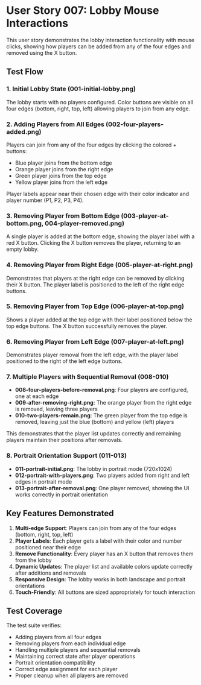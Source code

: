 # User Story 007: Lobby Mouse Interactions

This user story demonstrates the lobby interaction functionality with mouse clicks, showing how players can be added from any of the four edges and removed using the X button.

## Test Flow

### 1. Initial Lobby State (001-initial-lobby.png)
The lobby starts with no players configured. Color buttons are visible on all four edges (bottom, right, top, left) allowing players to join from any edge.

### 2. Adding Players from All Edges (002-four-players-added.png)
Players can join from any of the four edges by clicking the colored + buttons:
- Blue player joins from the bottom edge
- Orange player joins from the right edge  
- Green player joins from the top edge
- Yellow player joins from the left edge

Player labels appear near their chosen edge with their color indicator and player number (P1, P2, P3, P4).

### 3. Removing Player from Bottom Edge (003-player-at-bottom.png, 004-player-removed.png)
A single player is added at the bottom edge, showing the player label with a red X button. Clicking the X button removes the player, returning to an empty lobby.

### 4. Removing Player from Right Edge (005-player-at-right.png)
Demonstrates that players at the right edge can be removed by clicking their X button. The player label is positioned to the left of the right edge buttons.

### 5. Removing Player from Top Edge (006-player-at-top.png)
Shows a player added at the top edge with their label positioned below the top edge buttons. The X button successfully removes the player.

### 6. Removing Player from Left Edge (007-player-at-left.png)
Demonstrates player removal from the left edge, with the player label positioned to the right of the left edge buttons.

### 7. Multiple Players with Sequential Removal (008-010)
- **008-four-players-before-removal.png**: Four players are configured, one at each edge
- **009-after-removing-right.png**: The orange player from the right edge is removed, leaving three players
- **010-two-players-remain.png**: The green player from the top edge is removed, leaving just the blue (bottom) and yellow (left) players

This demonstrates that the player list updates correctly and remaining players maintain their positions after removals.

### 8. Portrait Orientation Support (011-013)
- **011-portrait-initial.png**: The lobby in portrait mode (720x1024)
- **012-portrait-with-players.png**: Two players added from right and left edges in portrait mode
- **013-portrait-after-removal.png**: One player removed, showing the UI works correctly in portrait orientation

## Key Features Demonstrated

1. **Multi-edge Support**: Players can join from any of the four edges (bottom, right, top, left)
2. **Player Labels**: Each player gets a label with their color and number positioned near their edge
3. **Remove Functionality**: Every player has an X button that removes them from the lobby
4. **Dynamic Updates**: The player list and available colors update correctly after additions and removals
5. **Responsive Design**: The lobby works in both landscape and portrait orientations
6. **Touch-Friendly**: All buttons are sized appropriately for touch interaction

## Test Coverage

The test suite verifies:
- Adding players from all four edges
- Removing players from each individual edge
- Handling multiple players and sequential removals
- Maintaining correct state after player operations
- Portrait orientation compatibility
- Correct edge assignment for each player
- Proper cleanup when all players are removed
